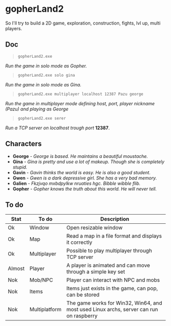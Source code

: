 # gopherLand2

So I'll try to build a 2D game, exploration, construction, fights, lvl up, multi players.

## Doc

> `gopherLand2.exe`

*Run the game in solo mode as Gopher.*

> `gopherLand2.exe solo gina`

*Run the game in solo mode as Gina.*

> `gopherLand2.exe multiplayer localhost 12387 Pazu george`

*Run the game in multiplayer mode defining host, port, player nickname (Pazu) and playing as George*

> `gopherLand2.exe serer`

*Run a TCP server on localhost trough port* **12387**.

## Characters

- **George** - *George is based. He maintains a beautiful moustache.*
- **Gina** - *Gina is pretty and use a lot of makeup. Though she is completely stupid.*
- **Gavin** - *Gavin thinks the world is easy. He is also a good student.*
- **Gwen** - *Gwen is a dark depressive girl. She has a very bad memory.*
- **Galien** - *Fkzjvqo mxbdpylkw nruaties hgc. Bibble wibble flib.*
- **Gopher** - *Gopher knows the truth about this world. He will never tell.*


## To do

| Stat   | To do         | Description                                                                             |
| ------ | ------------- | --------------------------------------------------------------------------------------- |
| Ok     | Window        | Open resizable window                                                                   |
| Ok     | Map           | Read a map in a file format and displays it correctly                                   |
| Ok     | Multiplayer   | Possible to play multiplayer through TCP server                                         |
| Almost | Player        | A player is animated and can move through a simple key set                              |
| Nok    | Mob/NPC       | Player can interact with NPC and mobs                                                   |
| Nok    | Items         | Items just exists in the game, can pop, can be stored                                   |
| Nok    | Multiplatform | The game works for Win32, Win64, and most used Linux archs, server can run on raspberry |